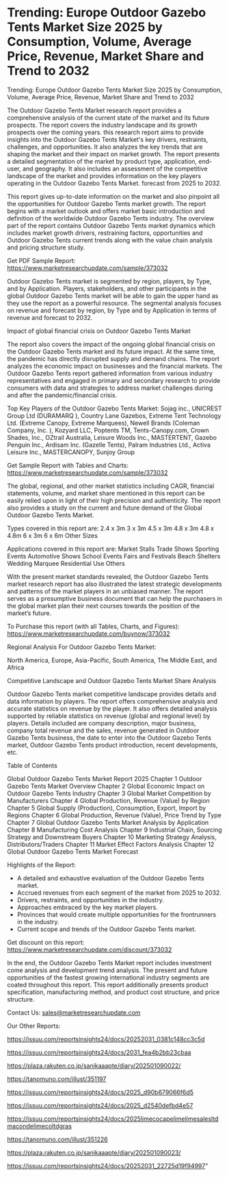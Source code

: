 # Trending: Europe Outdoor Gazebo Tents Market Size 2025 by Consumption, Volume, Average Price, Revenue, Market Share and Trend to 2032
Trending: Europe Outdoor Gazebo Tents Market Size 2025 by Consumption, Volume, Average Price, Revenue, Market Share and Trend to 2032

The Outdoor Gazebo Tents Market research report provides a comprehensive analysis of the current state of the market and its future prospects. The report covers the industry landscape and its growth prospects over the coming years. this research report aims to provide insights into the Outdoor Gazebo Tents Market's key drivers, restraints, challenges, and opportunities. It also analyzes the key trends that are shaping the market and their impact on market growth. The report presents a detailed segmentation of the market by product type, application, end-user, and geography. It also includes an assessment of the competitive landscape of the market and provides information on the key players operating in the Outdoor Gazebo Tents Market. forecast from 2025 to 2032.

This report gives up-to-date information on the market and also pinpoint all the opportunities for Outdoor Gazebo Tents market growth. The report begins with a market outlook and offers market basic introduction and definition of the worldwide Outdoor Gazebo Tents industry. The overview part of the report contains Outdoor Gazebo Tents market dynamics which includes market growth drivers, restraining factors, opportunities and Outdoor Gazebo Tents current trends along with the value chain analysis and pricing structure study.

Get PDF Sample Report: https://www.marketresearchupdate.com/sample/373032

Outdoor Gazebo Tents market is segmented by region, players, by Type, and by Application. Players, stakeholders, and other participants in the global Outdoor Gazebo Tents market will be able to gain the upper hand as they use the report as a powerful resource. The segmental analysis focuses on revenue and forecast by region, by Type and by Application in terms of revenue and forecast to 2032.

Impact of global financial crisis on Outdoor Gazebo Tents Market

The report also covers the impact of the ongoing global financial crisis on the Outdoor Gazebo Tents market and its future impact. At the same time, the pandemic has directly disrupted supply and demand chains. The report analyzes the economic impact on businesses and the financial markets. The Outdoor Gazebo Tents report gathered information from various industry representatives and engaged in primary and secondary research to provide consumers with data and strategies to address market challenges during and after the pandemic/financial crisis.

Top Key Players of the Outdoor Gazebo Tents Market:
Sojag inc., UNICREST Group Ltd (DURAMARQ ), Country Lane Gazebos, Extreme Tent Technology Ltd. (Extreme Canopy, Extreme Marquees), Newell Brands (Coleman Company, Inc. ), Kozyard LLC, Poptents TM, Tents-Canopy.com, Crown Shades, Inc., OZtrail Australia, Leisure Woods Inc., MASTERTENT, Gazebo Penguin Inc., Ardisam Inc. (Gazelle Tents), Palram Industries Ltd., Activa Leisure Inc., MASTERCANOPY, Sunjoy Group


Get Sample Report with Tables and Charts: https://www.marketresearchupdate.com/sample/373032

The global, regional, and other market statistics including CAGR, financial statements, volume, and market share mentioned in this report can be easily relied upon in light of their high precision and authenticity. The report also provides a study on the current and future demand of the Global Outdoor Gazebo Tents Market.

Types covered in this report are:
2.4 x 3m
3 x 3m
4.5 x 3m
4.8 x 3m
4.8 x 4.8m
6 x 3m
6 x 6m
Other Sizes


Applications covered in this report are:
Market Stalls
Trade Shows
Sporting Events
Automotive Shows
School Events
Fairs and Festivals
Beach Shelters
Wedding Marquee
Residential Use
Others


With the present market standards revealed, the Outdoor Gazebo Tents market research report has also illustrated the latest strategic developments and patterns of the market players in an unbiased manner. The report serves as a presumptive business document that can help the purchasers in the global market plan their next courses towards the position of the market’s future.

To Purchase this report (with all Tables, Charts, and Figures): https://www.marketresearchupdate.com/buynow/373032

Regional Analysis For Outdoor Gazebo Tents Market:

North America, Europe, Asia-Pacific, South America, The Middle East, and Africa

Competitive Landscape and Outdoor Gazebo Tents Market Share Analysis

Outdoor Gazebo Tents market competitive landscape provides details and data information by players. The report offers comprehensive analysis and accurate statistics on revenue by the player. It also offers detailed analysis supported by reliable statistics on revenue (global and regional level) by players. Details included are company description, major business, company total revenue and the sales, revenue generated in Outdoor Gazebo Tents business, the date to enter into the Outdoor Gazebo Tents market, Outdoor Gazebo Tents product introduction, recent developments, etc.

Table of Contents

Global Outdoor Gazebo Tents Market Report 2025
Chapter 1 Outdoor Gazebo Tents Market Overview
Chapter 2 Global Economic Impact on Outdoor Gazebo Tents Industry
Chapter 3 Global Market Competition by Manufacturers
Chapter 4 Global Production, Revenue (Value) by Region
Chapter 5 Global Supply (Production), Consumption, Export, Import by Regions
Chapter 6 Global Production, Revenue (Value), Price Trend by Type
Chapter 7 Global Outdoor Gazebo Tents Market Analysis by Application
Chapter 8 Manufacturing Cost Analysis
Chapter 9 Industrial Chain, Sourcing Strategy and Downstream Buyers
Chapter 10 Marketing Strategy Analysis, Distributors/Traders
Chapter 11 Market Effect Factors Analysis
Chapter 12 Global Outdoor Gazebo Tents Market Forecast

Highlights of the Report:

- A detailed and exhaustive evaluation of the Outdoor Gazebo Tents market.
- Accrued revenues from each segment of the market from 2025 to 2032.
- Drivers, restraints, and opportunities in the industry.
- Approaches embraced by the key market players.
- Provinces that would create multiple opportunities for the frontrunners in the industry.
- Current scope and trends of the Outdoor Gazebo Tents market.

Get discount on this report: https://www.marketresearchupdate.com/discount/373032

In the end, the Outdoor Gazebo Tents Market report includes investment come analysis and development trend analysis. The present and future opportunities of the fastest growing international industry segments are coated throughout this report. This report additionally presents product specification, manufacturing method, and product cost structure, and price structure.

Contact Us:
sales@marketresearchupdate.com

Our Other Reports:

https://issuu.com/reportsinsights24/docs/20252031_0381c148cc3c5d

https://issuu.com/reportsinsights24/docs/2031_fea4b2bb23cbaa

https://plaza.rakuten.co.jp/sanikaaapte/diary/202501090022/

https://tanomuno.com/illust/351197

https://issuu.com/reportsinsights24/docs/2025_d90b679066f6d5

https://issuu.com/reportsinsights24/docs/2025_d2540defbd4e57

https://issuu.com/reportsinsights24/docs/2025limecocapelimelimesalesltdmacondelimecoltdgras

https://tanomuno.com/illust/351226

https://plaza.rakuten.co.jp/sanikaaapte/diary/202501090023/

https://issuu.com/reportsinsights24/docs/20252031_22725d19f94997"
